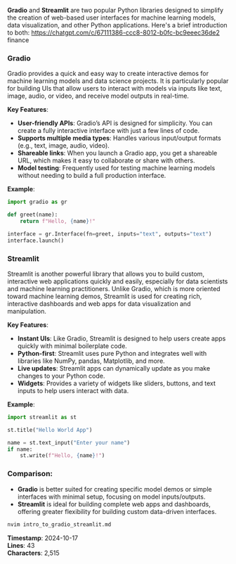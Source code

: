 **Gradio** and **Streamlit** are two popular Python libraries designed to simplify the creation of web-based user interfaces for machine learning models, data visualization, and other Python applications. Here's a brief introduction to both:
https://chatgpt.com/c/67111386-ccc8-8012-b0fc-bc9eeec36de2
finance

### **Gradio**

Gradio provides a quick and easy way to create interactive demos for machine learning models and data science projects. It is particularly popular for building UIs that allow users to interact with models via inputs like text, image, audio, or video, and receive model outputs in real-time.

**Key Features**:

- **User-friendly APIs**: Gradio’s API is designed for simplicity. You can create a fully interactive interface with just a few lines of code.
- **Supports multiple media types**: Handles various input/output formats (e.g., text, image, audio, video).
- **Shareable links**: When you launch a Gradio app, you get a shareable URL, which makes it easy to collaborate or share with others.
- **Model testing**: Frequently used for testing machine learning models without needing to build a full production interface.

**Example**:

```python
import gradio as gr

def greet(name):
    return f"Hello, {name}!"

interface = gr.Interface(fn=greet, inputs="text", outputs="text")
interface.launch()
```

### **Streamlit**

Streamlit is another powerful library that allows you to build custom, interactive web applications quickly and easily, especially for data scientists and machine learning practitioners. Unlike Gradio, which is more oriented toward machine learning demos, Streamlit is used for creating rich, interactive dashboards and web apps for data visualization and manipulation.

**Key Features**:

- **Instant UIs**: Like Gradio, Streamlit is designed to help users create apps quickly with minimal boilerplate code.
- **Python-first**: Streamlit uses pure Python and integrates well with libraries like NumPy, pandas, Matplotlib, and more.
- **Live updates**: Streamlit apps can dynamically update as you make changes to your Python code.
- **Widgets**: Provides a variety of widgets like sliders, buttons, and text inputs to help users interact with data.

**Example**:

```python
import streamlit as st

st.title("Hello World App")

name = st.text_input("Enter your name")
if name:
    st.write(f"Hello, {name}!")
```

### **Comparison**:

- **Gradio** is better suited for creating specific model demos or simple interfaces with minimal setup, focusing on model inputs/outputs.
- **Streamlit** is ideal for building complete web apps and dashboards, offering greater flexibility for building custom data-driven interfaces.

```bash
nvim intro_to_gradio_streamlit.md
```

**Timestamp**: 2024-10-17  
**Lines**: 43  
**Characters**: 2,515
